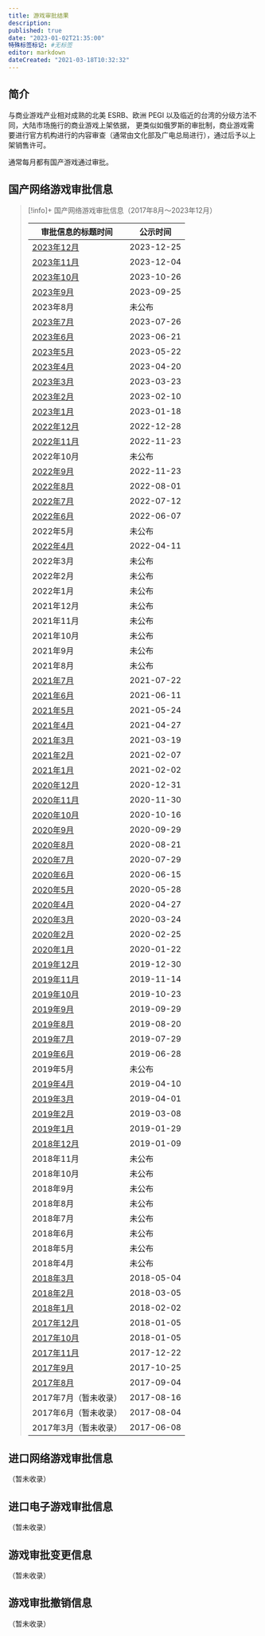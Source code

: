 ```yaml
---
title: 游戏审批结果
description:
published: true
date: "2023-01-02T21:35:00"
特殊标签标记: #无标签
editor: markdown
dateCreated: "2021-03-18T10:32:32"
---
```


## 简介

与商业游戏产业相对成熟的北美 ESRB、欧洲 PEGI 以及临近的台湾的分级方法不同，大陆市场施行的商业游戏上架依据，
更类似如俄罗斯的审批制，商业游戏需要进行官方机构进行的内容审查（通常由文化部及广电总局进行），通过后予以上架销售许可。

通常每月都有国产游戏通过审批。

## 国产网络游戏审批信息

> [!info]+ 国产网络游戏审批信息（2017年8月～2023年12月）
>
> | 审批信息的标题时间                                                | 公示时间   |
> | ----------------------------------------------------------------- | ---------- |
> | [2023年12月](国产网络游戏审批信息/2022-04~2023-12.md#2023年12月)  | 2023-12-25 |
> | [2023年11月](国产网络游戏审批信息/2022-04~2023-12.md#2023年11月)  | 2023-12-04 |
> | [2023年10月](国产网络游戏审批信息/2022-04~2023-12.md#2023年10月)  | 2023-10-26 |
> | [2023年9月](国产网络游戏审批信息/2022-04~2023-12.md#2023年9月)    | 2023-09-25 |
> | 2023年8月                                                         | 未公布     |
> | [2023年7月](国产网络游戏审批信息/2022-04~2023-12.md#2023年7月)    | 2023-07-26 |
> | [2023年6月](国产网络游戏审批信息/2022-04~2023-12.md#2023年6月)    | 2023-06-21 |
> | [2023年5月](国产网络游戏审批信息/2022-04~2023-12.md#2023年5月)    | 2023-05-22 |
> | [2023年4月](国产网络游戏审批信息/2022-04~2023-12.md#2023年4月)    | 2023-04-20 |
> | [2023年3月](国产网络游戏审批信息/2022-04~2023-12.md#2023年3月)    | 2023-03-23 |
> | [2023年2月](国产网络游戏审批信息/2022-04~2023-12.md#2023年2月)    | 2023-02-10 |
> | [2023年1月](国产网络游戏审批信息/2022-04~2023-12.md#2023年1月)    | 2023-01-18 |
> | [2022年12月](国产网络游戏审批信息/2022-04~2023-12.md#2022年12月)  | 2022-12-28 |
> | [2022年11月](国产网络游戏审批信息/2022-04~2023-12.md#2022年11月)  | 2022-11-23 |
> | 2022年10月                                                        | 未公布     |
> | [2022年9月](国产网络游戏审批信息/2022-04~2023-12.md#2022年9月)    | 2022-11-23 |
> | [2022年8月](国产网络游戏审批信息/2022-04~2023-12.md#2022年8月)    | 2022-08-01 |
> | [2022年7月](国产网络游戏审批信息/2022-04~2023-12.md#2022年7月)    | 2022-07-12 |
> | [2022年6月](国产网络游戏审批信息/2022-04~2023-12.md#2022年6月)    | 2022-06-07 |
> | 2022年5月                                                         | 未公布     |
> | [2022年4月](国产网络游戏审批信息/2022-04~2023-12.md#2022年4月)    | 2022-04-11 |
> | 2022年3月                                                         | 未公布     |
> | 2022年2月                                                         | 未公布     |
> | 2022年1月                                                         | 未公布     |
> | 2021年12月                                                        | 未公布     |
> | 2021年11月                                                        | 未公布     |
> | 2021年10月                                                        | 未公布     |
> | 2021年9月                                                         | 未公布     |
> | 2021年8月                                                         | 未公布     |
> | [2021年7月](国产网络游戏审批信息/2020-07~2022-03.md#2021年7月)    | 2021-07-22 |
> | [2021年6月](国产网络游戏审批信息/2020-07~2022-03.md#2021年6月)    | 2021-06-11 |
> | [2021年5月](国产网络游戏审批信息/2020-07~2022-03.md#2021年5月)    | 2021-05-24 |
> | [2021年4月](国产网络游戏审批信息/2020-07~2022-03.md#2021年4月)    | 2021-04-27 |
> | [2021年3月](国产网络游戏审批信息/2020-07~2022-03.md#2021年3月)    | 2021-03-19 |
> | [2021年2月](国产网络游戏审批信息/2020-07~2022-03.md#2021年2月)    | 2021-02-07 |
> | [2021年1月](国产网络游戏审批信息/2020-07~2022-03.md#2021年1月)    | 2021-02-02 |
> | [2020年12月](国产网络游戏审批信息/2020-07~2022-03.md#2020年12月)  | 2020-12-31 |
> | [2020年11月](国产网络游戏审批信息/2020-07~2022-03.md#2020年11月)  | 2020-11-30 |
> | [2020年10月](国产网络游戏审批信息/2020-07~2022-03.md#2020年10月)  | 2020-10-16 |
> | [2020年9月](国产网络游戏审批信息/2020-07~2022-03.md#2020年9月)    | 2020-09-29 |
> | [2020年8月](国产网络游戏审批信息/2020-07~2022-03.md#2020年8月)    | 2020-08-21 |
> | [2020年7月](国产网络游戏审批信息/2020-07~2022-03.md#2020年7月)    | 2020-07-29 |
> | [2020年6月](国产网络游戏审批信息/2019-06~2020-06.md#2020年6月)    | 2020-06-15 |
> | [2020年5月](国产网络游戏审批信息/2019-06~2020-06.md#2020年5月)    | 2020-05-28 |
> | [2020年4月](国产网络游戏审批信息/2019-06~2020-06.md#2020年4月)    | 2020-04-27 |
> | [2020年3月](国产网络游戏审批信息/2019-06~2020-06.md#2020年3月)    | 2020-03-24 |
> | [2020年2月](国产网络游戏审批信息/2019-06~2020-06.md#2020年2月)    | 2020-02-25 |
> | [2020年1月](国产网络游戏审批信息/2019-06~2020-06.md#2020年1月)    | 2020-01-22 |
> | [2019年12月](国产网络游戏审批信息/2019-06~2020-06.md#2019年12)    | 2019-12-30 |
> | [2019年11月](国产网络游戏审批信息/2019-06~2020-06.md#2019年11)    | 2019-11-14 |
> | [2019年10月](国产网络游戏审批信息/2019-06~2020-06.md#2019年10)    | 2019-10-23 |
> | [2019年9月](国产网络游戏审批信息/2019-06~2020-06.md#2019年9月)    | 2019-09-29 |
> | [2019年8月](国产网络游戏审批信息/2019-06~2020-06.md#2019年8月)    | 2019-08-20 |
> | [2019年7月](国产网络游戏审批信息/2019-06~2020-06.md#2019年7月)    | 2019-07-29 |
> | [2019年6月](国产网络游戏审批信息/2019-06~2020-06.md#2019年6月)    | 2019-06-28 |
> | 2019年5月                                                         | 未公布     |
> | [2019年4月](国产网络游戏审批信息/2018-12~2019-05.md#2019年4月)    | 2019-04-10 |
> | [2019年3月](国产网络游戏审批信息/2018-12~2019-05.md#2019年3月)    | 2019-04-01 |
> | [2019年2月](国产网络游戏审批信息/2018-12~2019-05.md#2019年2月)    | 2019-03-08 |
> | [2019年1月](国产网络游戏审批信息/2018-12~2019-05.md#2019年1月)    | 2019-01-29 |
> | [2018年12月](国产网络游戏审批信息/2018-12~2019-05.md#2018年12月)  | 2019-01-09 |
> | 2018年11月                                                        | 未公布     |
> | 2018年10月                                                        | 未公布     |
> | 2018年9月                                                         | 未公布     |
> | 2018年8月                                                         | 未公布     |
> | 2018年7月                                                         | 未公布     |
> | 2018年6月                                                         | 未公布     |
> | 2018年5月                                                         | 未公布     |
> | 2018年4月                                                         | 未公布     |
> | [2018年3月](国产网络游戏审批信息/2018-01~2018-11.md#2018年3月)    | 2018-05-04 |
> | [2018年2月](国产网络游戏审批信息/2018-01~2018-11.md#2018年2月)    | 2018-03-05 |
> | [2018年1月](国产网络游戏审批信息/2018-01~2018-11.md#2018年1月)    | 2018-02-02 |
> | [2017年12月](国产网络游戏审批信息/2017-10~2017-12.md#2017年12月)  | 2018-01-05 |
> | [2017年10月](国产网络游戏审批信息/2017-10~2017-12.md#2017年10月)  | 2018-01-05 |
> | [2017年11月](国产网络游戏审批信息/2017-10~2017-12.md#2017年11月)  | 2017-12-22 |
> | [2017年9月](国产网络游戏审批信息/2017-08~2017-09.md#2017年9月)    | 2017-10-25 |
> | [2017年8月](国产网络游戏审批信息/2017-08~2017-09.md#2017年8月)    | 2017-09-04 |
> | 2017年7月（暂未收录）                                             | 2017-08-16 |
> | 2017年6月（暂未收录）                                             | 2017-08-04 |
> | 2017年3月（暂未收录）                                             | 2017-06-08 |

## 进口网络游戏审批信息

（暂未收录）

## 进口电子游戏审批信息

（暂未收录）

## 游戏审批变更信息

（暂未收录）

## 游戏审批撤销信息

（暂未收录）
